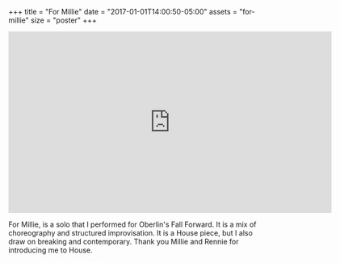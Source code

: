 +++
title = "For Millie"
date = "2017-01-01T14:00:50-05:00"
assets = "for-millie"
size = "poster"
+++

<div class="videoWrapper">
<iframe src="https://player.vimeo.com/video/146190267" width="640" height="360" frameborder="0" webkitallowfullscreen mozallowfullscreen allowfullscreen></iframe>
</div>

For Millie, is a solo that I performed for Oberlin's Fall Forward. It is a mix of choreography and structured improvisation. It is a House piece, but I also draw on breaking and contemporary.
Thank you Millie and Rennie for introducing me to House.
